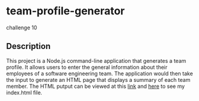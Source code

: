 # team-profile-generator
challenge 10

## Description
This project is a Node.js command-line application that generates a team profile. It allows users to enter the general information about their employees of a software engineering team. The application would then take the input to generate an HTML page that displays a summary of each team member.
The HTML putput can be viewed at this [link](https://xoerycaxo.github.io/team-profile-generator/) and [here](https://github.com/xoerycaxo/team-profile-generator/blob/main/dist/index.html) to see my index.html file.